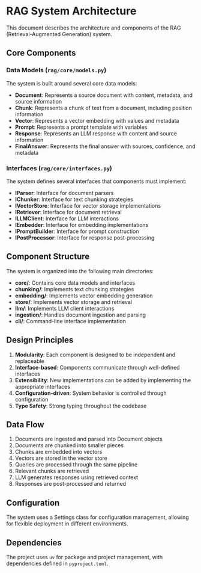 # RAG System Architecture

This document describes the architecture and components of the RAG (Retrieval-Augmented Generation) system.

## Core Components

### Data Models (`rag/core/models.py`)

The system is built around several core data models:

- **Document**: Represents a source document with content, metadata, and source information
- **Chunk**: Represents a chunk of text from a document, including position information
- **Vector**: Represents a vector embedding with values and metadata
- **Prompt**: Represents a prompt template with variables
- **Response**: Represents an LLM response with content and source information
- **FinalAnswer**: Represents the final answer with sources, confidence, and metadata

### Interfaces (`rag/core/interfaces.py`)

The system defines several interfaces that components must implement:

- **IParser**: Interface for document parsers
- **IChunker**: Interface for text chunking strategies
- **IVectorStore**: Interface for vector storage implementations
- **IRetriever**: Interface for document retrieval
- **ILLMClient**: Interface for LLM interactions
- **IEmbedder**: Interface for embedding implementations
- **IPromptBuilder**: Interface for prompt construction
- **IPostProcessor**: Interface for response post-processing

## Component Structure

The system is organized into the following main directories:

- **core/**: Contains core data models and interfaces
- **chunking/**: Implements text chunking strategies
- **embedding/**: Implements vector embedding generation
- **store/**: Implements vector storage and retrieval
- **llm/**: Implements LLM client interactions
- **ingestion/**: Handles document ingestion and parsing
- **cli/**: Command-line interface implementation

## Design Principles

1. **Modularity**: Each component is designed to be independent and replaceable
2. **Interface-based**: Components communicate through well-defined interfaces
3. **Extensibility**: New implementations can be added by implementing the appropriate interfaces
4. **Configuration-driven**: System behavior is controlled through configuration
5. **Type Safety**: Strong typing throughout the codebase

## Data Flow

1. Documents are ingested and parsed into Document objects
2. Documents are chunked into smaller pieces
3. Chunks are embedded into vectors
4. Vectors are stored in the vector store
5. Queries are processed through the same pipeline
6. Relevant chunks are retrieved
7. LLM generates responses using retrieved context
8. Responses are post-processed and returned

## Configuration

The system uses a Settings class for configuration management, allowing for flexible deployment in different environments.

## Dependencies

The project uses `uv` for package and project management, with dependencies defined in `pyproject.toml`. 
